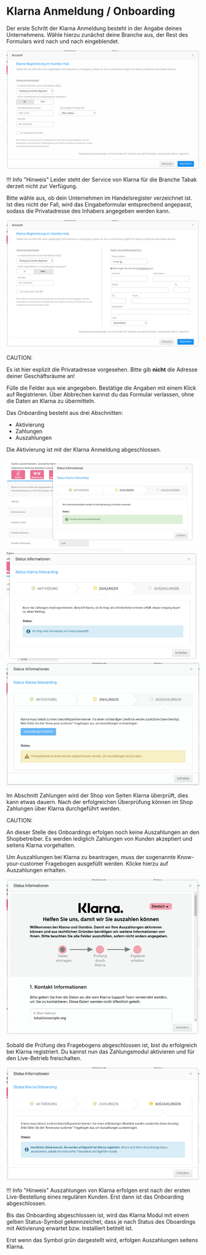 # Klarna Anmeldung / Onboarding 

Der erste Schritt der Klarna Anmeldung besteht in der Angabe deines Unternehmens. Wähle hierzu zunächst deine Branche aus, der Rest des Formulars wird nach und nach eingeblendet.

![](Bilder/003_RegistrierungBeiKlarnaUeberDasGambioHub.png "Registrierung bei Klarna über das Gambio Hub")

!!! Info "Hinweis"
	 Leider steht der Service von Klarna für die Branche Tabak derzeit nicht zur Verfügung.

Bitte wähle aus, ob dein Unternehmen im Handelsregister verzeichnet ist. Ist dies nicht der Fall, wird das Eingabeformular entsprechend angepasst, sodass die Privatadresse des Inhabers angegeben werden kann.

![](Bilder/004_AnmeldungOhneHandelsregister_Eintrag.png "Anmeldung ohne Handelsregister-Eintrag")

CAUTION:

Es ist hier explizit die Privatadresse vorgesehen. Bitte gib **nicht** die Adresse deiner Geschäftsräume an!

Fülle die Felder aus wie angegeben. Bestätige die Angaben mit einem Klick auf Registrieren. Über Abbrechen kannst du das Formular verlassen, ohne die Daten an Klarna zu übermitteln.

Das Onboarding besteht aus drei Abschnitten:

-   Aktivierung
-   Zahlungen
-   Auszahlungen

Die Aktivierung ist mit der Klarna Anmeldung abgeschlossen.

![](Bilder/004_Onboarding_Aktivierung_.png "Klarna Onboarding") ![](Bilder/005_Onboarding_ZahlungShopUeberprueft_.png "Klarna Onboarding") ![](Bilder/007_KlarnaOnboarding.png "Klarna Onboarding")

Im Abschnitt Zahlungen wird der Shop von Seiten Klarna überprüft, dies kann etwas dauern. Nach der erfolgreichen Überprüfung können im Shop Zahlungen über Klarna durchgeführt werden.

CAUTION:

An dieser Stelle des Onboardings erfolgen noch keine Auszahlungen an den Shopbetreiber. Es werden lediglich Zahlungen von Kunden akzeptiert und seitens Klarna vorgehalten.

Um Auszahlungen bei Klarna zu beantragen, muss der sogenannte Know-your-customer Fragebogen ausgefüllt werden. Klicke hierzu auf Auszahlungen erhalten.

![](Bilder/008_Fragebogen.png "Fragebogen")

Sobald die Prüfung des Fragebogens abgeschlossen ist, bist du erfolgreich bei Klarna registriert. Du kannst nun das Zahlungsmodul aktivieren und für den Live-Betrieb freischalten.

![](Bilder/009_AnmeldungErfolgreich.png "Anmeldung erfolgreich")

!!! Info "Hinweis"
	 Auszahlungen von Klarna erfolgen erst nach der ersten Live-Bestellung eines regulären Kunden. Erst dann ist das Onboarding abgeschlossen.

Bis das Onboarding abgeschlossen ist, wird das Klarna Modul mit einem gelben Status-Symbol gekennzeichet, dass je nach Status des Oboardings mit Aktivierung erwartet bzw. Installiert betitelt ist.

Erst wenn das Symbol grün dargestellt wird, erfolgen Auszahlungen seitens Klarna.



